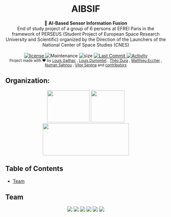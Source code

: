 <h1 align="center">AIBSIF</h1>

<div align="center">
  🚀 <strong> AI-Based Sensor Information Fusion </strong>
</div>
<div align="center">
  End of study project of a group of 6 persons at EFREI Paris in the framework of PERSEUS
(Student Project of European Space Research University and Scientific) organized by the Direction of the Launchers of the National Center of Space Studies (CNES)
</div>

<br />

<div align="center">
  <!-- license -->
  <a href="https://www.mozilla.org/en-US/MPL/2.0/">
    <img src="https://img.shields.io/github/license/EFR-AI/AIBSIF?style=for-the-badge"
      alt="license" />
  </a>
  <!-- Maintenance -->
    <img src="https://img.shields.io/maintenance/yes/2021?style=for-the-badge"
      alt="Maintenance" />
  <!-- Size -->
    <img src="https://img.shields.io/github/repo-size/EFR-AI/AIBSIF?style=for-the-badge"
      alt="size" />
  <!-- Last Commit -->
  <a href="https://github.com/EFR-AI/AIBSIF/commit/main">
    <img src="https://img.shields.io/github/last-commit/EFR-AI/AIBSIF?style=for-the-badge"
      alt="Last Commit" />
  </a>
  <!-- Activity -->
  <a href="https://github.com/EFR-AI/AIBSIF/graphs/commit-activity">
    <img src="https://img.shields.io/github/commit-activity/w/EFR-AI/AIBSIF?style=for-the-badge"
      alt="Activity" />
  </a>
  <!-- PR -->
  <!--  <img src="https://img.shields.io/github/status/contexts/pulls/EFR-AI/AIBSIF/0?style=for-the-badge"-->
  <!--    alt="pulls" />-->
</div>

<div align="center">
  <sub>Project made with ❤︎ by
  <a href="https://github.com/CleaverEFREI">Louis Gailhac</a> ,
  <a href="tbd">Louis Dumontet</a> ,
  <a href="https://github.com/Duramann">Théo Dura</a> ,
  <a href="https://github.com/Matthieu-Ecc">Matthieu Eccher</a> ,
  <a href="tbd">Numan Sahnou</a> ,
  <a href="tbd">Vitor Serena</a> and
  <a href="https://github.com/EFR-AI/AIBSIF/graphs/contributors">
    contributors
  </a>
</div>

## Organization:
<div align="center">
<a href="https://www.perseusproject.com/" target="_blank"><img src="https://perseus.cnes.fr/sites/default/files/styles/medium/public/drupal/201907/image/bpc_perseus_logo_allege.jpg" width="133" height="100" ></a>
<a href="https://www.cnes.fr/en" target="_blank"><img src="https://cnes.fr/sites/default/files/drupal/201707/image/is_logo_2017_logo_carre_bleu.jpg" width="105" height="100"></a>
<a href="https://www.efrei.fr/" target="_blank"><img src="https://www.efrei.fr/wp-content/uploads/2019/06/Logo-Efrei-2017-Fr-Web.png" width="270" height="100"></a>
</div>
  
## Table of Contents
- [Team](#team)
  
## Team
<div align="center">
<a href="https://github.com/CleaverEFREI" target="_blank"><img src="https://cdn.discordapp.com/avatars/263637198023163914/bcef7e6064e490377b526cc4edda37d6.png?size=100"></a>
<a href="tbd" target="_blank"><img src="https://cdn.discordapp.com/icons/916284262855106561/b04b5d8a302498a461bc7198664b710a.png?size=100"></a>
<a href="https://github.com/Duramann" target="_blank"><img src="https://media.discordapp.net/attachments/916311623973609522/916312189428723752/unknown.png"></a>
<a href="https://github.com/Matthieu-Ecc" target="_blank"><img src="https://cdn.discordapp.com/avatars/366621325143441408/af9e1f5d98b863017a76a042a1fc9258.png?size=100"></a>
<a href="tbd" target="_blank"><img src="https://cdn.discordapp.com/avatars/152191486820089856/66950e226fb9f169c64b157c49eacb31.png?size=100"></a>
<a href="tbd" target="_blank"><img src="https://cdn.discordapp.com/icons/916284262855106561/b04b5d8a302498a461bc7198664b710a.png?size=100"></a>
</div>
